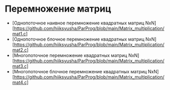 # Перемножение матриц 
- [Однопоточное наивное перемножение квадратных матриц NxN][https://github.com/hiiksyusha/ParProg/blob/main/Matrix_multiplication/mat1.c]
- [Однопоточное блочное перемножение квадратных матриц NxN][https://github.com/hiiksyusha/ParProg/blob/main/Matrix_multiplication/mat2.c]
- [Многопоточное перемножение квадратных матриц NxN][https://github.com/hiiksyusha/ParProg/blob/main/Matrix_multiplication/mat3.c]
- [Многопоточное блочное перемножение квадратных матриц NxN][https://github.com/hiiksyusha/ParProg/blob/main/Matrix_multiplication/mat4.c]
